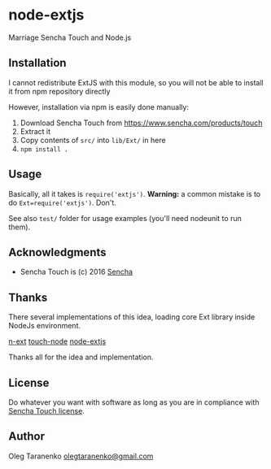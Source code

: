# node-extjs

Marriage Sencha Touch and Node.js 

## Installation

I cannot redistribute ExtJS with this module, so you will not be able to install it from npm repository directly 

However, installation via npm is easily done manually: 

1. Download Sencha Touch from https://www.sencha.com/products/touch
2. Extract it
3. Copy contents of `src/` into `lib/Ext/` in here
4. `npm install .`


## Usage

Basically, all it takes is `require('extjs')`. <b>Warning:</b> a common mistake is to do `Ext=require('extjs')`. Don't. 

See also `test/` folder for usage examples (you'll need nodeunit to run them).


## Acknowledgments

* Sencha Touch is (c) 2016 [Sencha](http://sencha.com/)


## Thanks

There several implementations of this idea, loading core Ext library inside NodeJs environment.

  [n-ext](https://github.com/xcambar/n-ext) 
  [touch-node](https://github.com/ModusCreateOrg/touch-node)
  [node-extjs](git@github.com:egorFiNE/node-extjs)

Thanks all for the idea and implementation.


## License

Do whatever you want with software as long as you are in compliance with [Sencha Touch license](https://www.sencha.com/legal/#Sencha_Touch). 


## Author

Oleg Taranenko <olegtaranenko@gmail.com>


